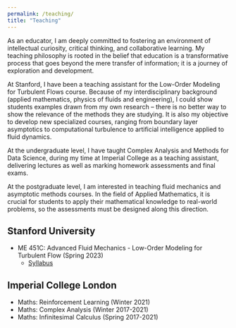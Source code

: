 ```yaml
---
permalink: /teaching/
title: "Teaching"
---
```


As an educator, I am deeply committed to fostering an environment of intellectual curiosity, critical thinking, and collaborative learning. My teaching 
philosophy is rooted in the belief that education is a transformative process that goes beyond the mere transfer of information; it is a journey of 
exploration and development.

At Stanford, I have been a teaching assistant for the Low-Order Modeling for Turbulent Flows course. Because of my interdisciplinary background (applied 
mathematics, physics of fluids and engineering), I could show students examples drawn from my own research – there is no better way to show the 
relevance of the methods they are studying. It is also my objective to develop new specialized courses, ranging from boundary layer asymptotics to 
computational turbulence to artificial intelligence applied to fluid dynamics.

At the undergraduate level, I have taught Complex Analysis and Methods for Data Science, during my time at Imperial College as a teaching assistant, 
delivering lectures as well as marking homework assessments and final exams.
 
At the postgraduate level, I am interested in teaching fluid mechanics and asymptotic methods courses. In the field of Applied Mathematics, it is crucial 
for students to apply their mathematical knowledge to real-world problems, so the assessments must be designed along this direction.


## Stanford University
- ME 451C: Advanced Fluid Mechanics - Low-Order Modeling for Turbulent Flow (Spring 2023)
    - [Syllabus](https://explorecourses.stanford.edu/search?q=ME451C&view=catalog&page=0&filter-coursestatus-Active=on&collapse=&academicYear=20232024)

## Imperial College London
- Maths: Reinforcement Learning (Winter 2021)
- Maths: Complex Analysis (Winter 2017-2021)
- Maths: Infinitesimal Calculus (Spring 2017-2021)